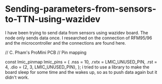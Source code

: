 # Sending-parameters-from-sensors-to-TTN-using-wazidev
I have been trying to send data from sensors using wazidev board. The node only sends data once.
I researched on the connection of RFM95/96  and the microcontroller and the connections are found here. 

// C. Pham's ProMini PCB
// Pin mapping
 
const lmic_pinmap lmic_pins = {
  .nss = 10,
  .rxtx = LMIC_UNUSED_PIN,
  .rst = 4,
  .dio = {2, 3, LMIC_UNUSED_PIN},
};
i tried to use a library to make the board sleep for some time and the wakes up, so as to push data again but
it didn't work.


